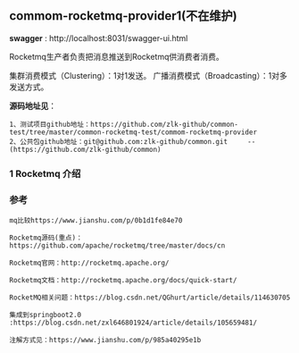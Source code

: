 ##  commom-rocketmq-provider1(不在维护)

**swagger** : http://localhost:8031/swagger-ui.html

Rocketmq生产者负责把消息推送到Rocketmq供消费者消费。

集群消费模式（Clustering）：1对1发送。
广播消费模式（Broadcasting）：1对多发送方式。

**源码地址见**：

    1、测试项目github地址：https://github.com/zlk-github/common-test/tree/master/common-rocketmq-test/commom-rocketmq-provider
    2、公共包github地址：git@github.com:zlk-github/common.git     --(https://github.com/zlk-github/common)

### 1 Rocketmq 介绍

### 参考


    mq比较https://www.jianshu.com/p/0b1d1fe84e70

    Rocketmq源码(重点)：https://github.com/apache/rocketmq/tree/master/docs/cn
 
    Rocketmq官网：http://rocketmq.apache.org/
    
    Rocketmq文档：http://rocketmq.apache.org/docs/quick-start/

    RocketMQ相关问题：https://blog.csdn.net/QGhurt/article/details/114630705

    集成到springboot2.0 :https://blog.csdn.net/zxl646801924/article/details/105659481/

    注解方式见：https://www.jianshu.com/p/985a40295e1b
